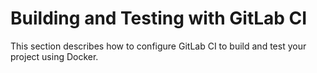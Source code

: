 # Building and Testing with GitLab CI

This section describes how to configure
GitLab CI to build and test your project using 
Docker.
